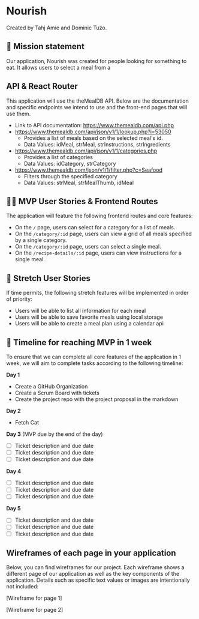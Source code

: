 # Nourish

Created by Tahj Amie and Dominic Tuzo.

## 🚀 Mission statement

Our application, Nourish was created for people looking for something to eat. It allows users to select a meal from a 

## API & React Router

This application will use the theMealDB API. Below are the documentation and specific endpoints we intend to use and the front-end pages that will use them.

- Link to API documentation: https://www.themealdb.com/api.php
- https://www.themealdb.com/api/json/v1/1/lookup.php?i=53050
  - Provides a list of meals based on the selected meal's id.
  - Data Values: idMeal, strMeal, strInstructions, strIngredients
- https://www.themealdb.com/api/json/v1/1/categories.php 
  - Provides a list of categories
  - Data Values: idCategory, strCategory
- https://www.themealdb.com/json/v1/1/filter.php?c=Seafood
  - Filters through the specified category
  - Data Values: strMeal, strMealThumb, idMeal

## 👩‍💻 MVP User Stories & Frontend Routes

The application will feature the following frontend routes and core features:

* On the `/` page, users can select for a category for a list of meals.
* On the `/category/:id` page, users can view a grid of all meals specified by a single category.
* On the `/category/:id` page, users can select a single meal.
* On the `/recipe-details/:id` page, users can view instructions for a single meal.

## 🤔 Stretch User Stories

If time permits, the following stretch features will be implemented in order of priority:

* Users will be able to list all information for each meal
* Users will be able to save favorite meals using local storage
* Users will be able to create a meal plan using a calendar api

## 📆 Timeline for reaching MVP in 1 week

To ensure that we can complete all core features of the application in 1 week, we will aim to complete tasks according to the following timeline:

**Day 1**
- Create a GitHub Organization 
- Create a Scrum Board with tickets
- Create the project repo with the project proposal in the markdown

**Day 2**
- Fetch Cat

**Day 3** (MVP due by the end of the day)
- [ ] Ticket description and due date
- [ ] Ticket description and due date
- [ ] Ticket description and due date

**Day 4**
- [ ] Ticket description and due date
- [ ] Ticket description and due date
- [ ] Ticket description and due date

**Day 5**
- [ ] Ticket description and due date
- [ ] Ticket description and due date
- [ ] Ticket description and due date

## Wireframes of each page in your application

Below, you can find wireframes for our project. Each wireframe shows a different page of our application as well as the key components of the application. Details such as specific text values or images are intentionally not included:

[Wireframe for page 1]

[Wireframe for page 2]
